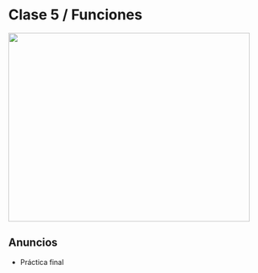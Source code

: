 # Clase 5 / Funciones

<img src="https://i.giphy.com/media/QlL2K0TVgpWBZbsztp/giphy.webp" width="480" height="375">

## Anuncios

- Práctica final